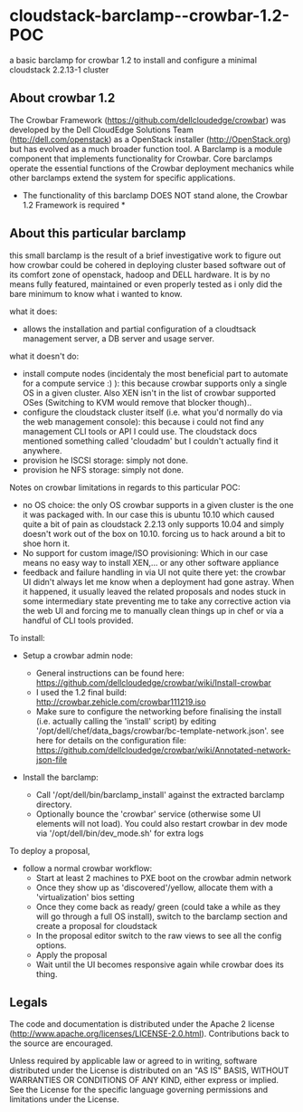 cloudstack-barclamp--crowbar-1.2-POC
====================================

a basic barclamp for crowbar 1.2 to install and configure a minimal cloudstack 2.2.13-1 cluster

About crowbar 1.2
-------------------------------------

The Crowbar Framework (https://github.com/dellcloudedge/crowbar) was developed by the Dell CloudEdge Solutions Team (http://dell.com/openstack) as a OpenStack installer (http://OpenStack.org) but has evolved as a much broader function tool. 
A Barclamp is a module component that implements functionality for Crowbar.  Core barclamps operate the essential functions of the Crowbar deployment mechanics while other barclamps extend the system for specific applications.

* The functionality of this barclamp DOES NOT stand alone, the Crowbar 1.2 Framework is required * 

About this particular barclamp
-------------------------------------

this small barclamp is the result of a brief investigative work to figure out how crowbar could be cohered in deploying cluster based software out of its comfort zone of openstack, hadoop and DELL hardware.
It is by no means fully featured, maintained or even properly tested as i only did the bare minimum to know what i wanted to know.


what it does:
 - allows the installation and partial configuration of a cloudtsack management server, a DB server and usage server.

what it doesn't do:
 - install compute nodes (incidentaly the most beneficial part to automate for a compute service :) ): this because crowbar supports only a single OS in a given cluster. Also XEN isn't in the list of crowbar supported OSes (Switching to KVM would remove that blocker though)..
 - configure the cloudstack cluster itself (i.e. what you'd normally do via the web management console): this because i could not find any management CLI tools or API I could use. The cloudstack docs mentioned something called 'cloudadm' but I couldn't actually find it anywhere.
 - provision he ISCSI storage: simply not done.
 - provision he NFS storage: simply not done.
 
Notes on crowbar limitations in regards to this particular POC:
 - no OS choice: the only OS crowbar supports in a given cluster is the one it was packaged with. In our case this is ubuntu 10.10 which caused quite a bit of pain as cloudstack 2.2.13 only supports 10.04 and simply doesn't work out of the box on 10.10. forcing us to hack around a bit  to shoe horn it.
 - No support for custom image/ISO provisioning: Which in our case means no easy way to install XEN,... or any other software appliance
 - feedback and failure handling in via UI not quite there yet: the crowbar UI didn't always let me know when a deployment had gone astray. When it happened, it usually leaved the related proposals and nodes stuck in some intermediary state preventing me to take any corrective action via the web UI and forcing me to manually clean things up in chef or via a handful of CLI tools provided.
 
To install:
 - Setup a crowbar admin node:
   - General instructions can be found here: https://github.com/dellcloudedge/crowbar/wiki/Install-crowbar
   - I used the 1.2 final build: http://crowbar.zehicle.com/crowbar111219.iso
   - Make sure to configure the networking before finalising the install (i.e. actually calling the 'install' script) by editing '/opt/dell/chef/data_bags/crowbar/bc-template-network.json'.
     see here for details on the configuration file: https://github.com/dellcloudedge/crowbar/wiki/Annotated-network-json-file

 - Install the barclamp:
   - Call '/opt/dell/bin/barclamp_install' against the extracted barclamp directory.
   - Optionally bounce the 'crowbar' service (otherwise some UI elements will not load). You could also restart crowbar in dev mode via '/opt/dell/bin/dev_mode.sh' for extra logs

To deploy a proposal,
 - follow a normal crowbar workflow:
   - Start at least 2 machines to PXE boot on the crowbar admin network
   - Once they show up as 'discovered'/yellow, allocate them with a 'virtualization' bios setting
   - Once  they come back as ready/ green (could take a while as they will go through a full OS install), switch to the barclamp section and create a proposal for cloudstack
   - In the proposal editor switch to the raw views to see all the config options.
   - Apply the proposal
   - Wait until the UI becomes responsive again while crowbar does its thing.


Legals
-------------------------------------
The code and documentation is distributed under the Apache 2 license (http://www.apache.org/licenses/LICENSE-2.0.html). Contributions back to the source are encouraged.

Unless required by applicable law or agreed to in writing, software
distributed under the License is distributed on an "AS IS" BASIS,
WITHOUT WARRANTIES OR CONDITIONS OF ANY KIND, either express or implied.
See the License for the specific language governing permissions and
limitations under the License.

